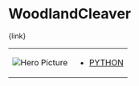 # WoodlandCleaver 

{link}
<table>
<tr>
<td>

![Hero Picture](hero.png?raw=true "Hero Picture")

</td>
<td>
<ul>
<li>

[PYTHON](WoodlandCleaver.py)

</li>
</td>
</tr>
<table>